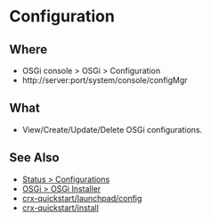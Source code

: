 # Configuration

## Where

- OSGi console > OSGi > Configuration
- http://server:port/system/console/configMgr

## What

- View/Create/Update/Delete OSGi configurations.

## See Also

- [Status > Configurations](status-Configurations.md)
- [OSGi > OSGi Installer](osgi-installer.md)
- [crx-quickstart/launchpad/config](/crx-quickstart/launchpad/config.md)
- [crx-quickstart/install](/crx-quickstart/install.md)



